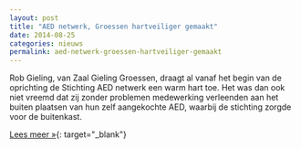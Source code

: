 ```yaml
---
layout: post
title: "AED netwerk, Groessen hartveiliger gemaakt"
date: 2014-08-25
categories: nieuws
permalink: aed-netwerk-groessen-hartveiliger-gemaakt
---
```

Rob Gieling, van Zaal Gieling Groessen, draagt al vanaf het begin van de oprichting de Stichting AED netwerk een warm hart toe. Het was dan ook niet vreemd dat zij zonder problemen medewerking verleenden aan het buiten plaatsen van hun zelf aangekochte AED, waarbij de stichting zorgde voor de buitenkast. 

[Lees meer »](http://www.duiven.nl/actueel/nieuws/aed-netwerk-groessen-hartveiliger-gemaakt){: target="_blank"}